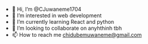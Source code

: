 - 👋 Hi, I’m @CJuwaneme1704
- 👀 I’m interested in web development 
- 🌱 I’m currently learning React and python
- 💞️ I’m looking to collaborate on anyhthinh tbh
- 📫 How to reach me chidubemuwaneme@gmail.com

<!---
CJuwaneme1704/CJuwaneme1704 is a ✨ special ✨ repository because its `README.md` (this file) appears on your GitHub profile.
You can click the Preview link to take a look at your changes.
--->
